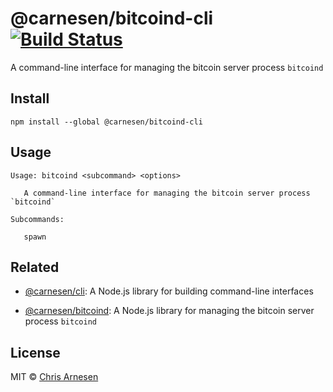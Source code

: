 # @carnesen/bitcoind-cli [![Build Status](https://travis-ci.com/carnesen/bitcoind-cli.svg?branch=master)](https://travis-ci.com/carnesen/bitcoind-cli)
A command-line interface for managing the bitcoin server process `bitcoind`

## Install
```
npm install --global @carnesen/bitcoind-cli
```

## Usage
```
Usage: bitcoind <subcommand> <options>

   A command-line interface for managing the bitcoin server process `bitcoind`

Subcommands:

   spawn
```

## Related
- [@carnesen/cli](https://github.com/carnesen/cli): A Node.js library for building command-line interfaces

- [@carnesen/bitcoind](https://github.com/carnesen/bitcoind): A Node.js library for managing the bitcoin server process `bitcoind`

## License

MIT © [Chris Arnesen](https://www.carnesen.com)
